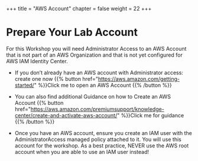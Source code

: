 +++
title = "AWS Account"
chapter = false
weight = 22
+++
# Prepare Your Lab Account

For this Workshop you will need Administrator Access to an AWS Account that is not part of an AWS Organization and that is not yet configured for AWS IAM Identity Center.

- If you don’t already have an AWS account with Administrator access: create one now
{{% button href="https://aws.amazon.com/getting-started/" %}}Click me to open an AWS Account {{% /button %}}
- You can also find additional Guidance on how to Create an AWS Account 
{{% button href="https://aws.amazon.com/premiumsupport/knowledge-center/create-and-activate-aws-account/" %}}Click me for guidance {{% /button %}}

- Once you have an AWS account, ensure you create an IAM user with the AdministratorAccess managed policy attached to it. You will use this account for the workshop. As a best practice, NEVER use the AWS root account when you are able to use an IAM user instead! 